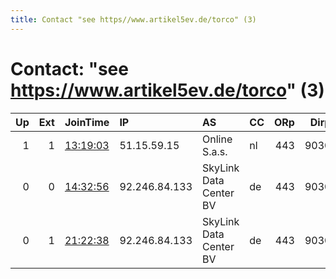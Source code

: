 ```yaml
---
title: Contact "see https//www.artikel5ev.de/torco" (3)
---
```


# Contact: "see https://www.artikel5ev.de/torco" (3)

|   Up |   Ext | JoinTime                                                                                            | IP            | AS                     | CC   |   ORp |   Dirp | OS    | Version   | Nickname     |   eFamMembers |
|-----:|------:|:----------------------------------------------------------------------------------------------------|:--------------|:-----------------------|:-----|------:|-------:|:------|:----------|:-------------|--------------:|
|    1 |     1 | [13:19:03](https://metrics.torproject.org/rs.html#details/89C7E852CC2FA537ED78775ADC3BEA24672B4154) | 51.15.59.15   | Online S.a.s.          | nl   |   443 |   9030 | Linux | 0.4.3.6   | artikel5ev13 |            15 |
|    0 |     0 | [14:32:56](https://metrics.torproject.org/rs.html#details/BB1C07CFA2130E86CD8F8DED0BC383B55BA4B600) | 92.246.84.133 | SkyLink Data Center BV | de   |   443 |   9030 | Linux | 0.4.3.6   | artikel5ev12 |             1 |
|    0 |     1 | [21:22:38](https://metrics.torproject.org/rs.html#details/8E107C1C667DE13A82D6BD412ACE999637629502) | 92.246.84.133 | SkyLink Data Center BV | de   |   443 |   9030 | Linux | 0.4.3.6   | artikel5ev12 |            15 |
